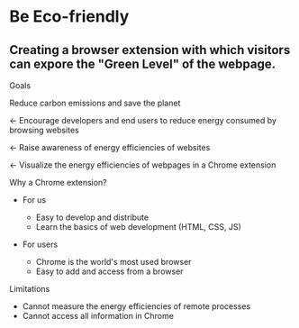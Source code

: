 # Be Eco-friendly 
## Creating a browser extension with which visitors can expore the "Green Level" of the webpage.

Goals

Reduce carbon emissions and save the planet

← Encourage developers and end users to reduce energy consumed by browsing websites

← Raise awareness of energy efficiencies of websites

← Visualize the energy efficiencies of webpages in a Chrome extension


Why a Chrome extension?
- For us
    - Easy to develop and distribute
    - Learn the basics of web development (HTML, CSS, JS)

- For users
    - Chrome is the world's most used browser
    - Easy to add and access from a browser

Limitations
- Cannot measure the energy efficiencies of remote processes
- Cannot access all information in Chrome